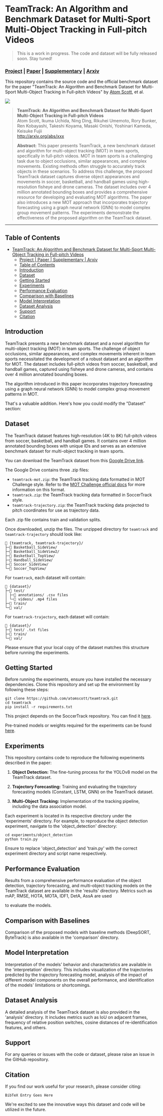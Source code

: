 
# TeamTrack: An Algorithm and Benchmark Dataset for Multi-Sport Multi-Object Tracking in Full-pitch Videos
> This is a work in progress. The code and dataset will be fully released soon. Stay tuned!
### <a href="https://atomscott.github.io/TeamTrack/" target="_blank">Project</a> | <a href="" target="_blank">Paper</a> | <a href="" target="_blank">Supplementary</a> | <a href="" target="_blank">Arxiv</a> <br>
This repository contains the source code and the official benchmark dataset for the paper "TeamTrack: An Algorithm and Benchmark Dataset for Multi-Sport Multi-Object Tracking in Full-pitch Videos" by [Atom Scott](https://twitter.com/AtomJamesScott), et al.

![](https://raw.githubusercontent.com/AtomScott/TeamTrack/gh-pages/static/images/banner_image.png)


> **TeamTrack: An Algorithm and Benchmark Dataset for Multi-Sport Multi-Object Tracking in Full-pitch Videos**<br>
> Atom Scott, Ikuma Uchida, Ning Ding, Rikuhei Umemoto, Rory Bunker, Ren Kobayashi, Takeshi Koyama, Masaki Onishi, Yoshinari Kameda, Keisuke Fujii<br>
> <a href="http://arxiv.org/abs/xxx" target="_blank">http://arxiv.org/abs/xxx </a> <br>
>
>**Abstract:** This paper presents TeamTrack, a new benchmark dataset and algorithm for multi-object tracking (MOT) in team sports, specifically in full-pitch videos. MOT in team sports is a challenging task due to object occlusions, similar appearances, and complex movements. Existing methods often struggle to accurately track objects in these scenarios. To address this challenge, the proposed TeamTrack dataset captures diverse object appearances and movements in soccer, basketball, and handball games using high-resolution fisheye and drone cameras. The dataset includes over 4 million annotated bounding boxes and provides a comprehensive resource for developing and evaluating MOT algorithms. The paper also introduces a new MOT approach that incorporates trajectory forecasting using a graph neural network (GNN) to model complex group movement patterns. The experiments demonstrate the effectiveness of the proposed algorithm on the TeamTrack dataset.



___


## Table of Contents

- [TeamTrack: An Algorithm and Benchmark Dataset for Multi-Sport Multi-Object Tracking in Full-pitch Videos](#teamtrack-an-algorithm-and-benchmark-dataset-for-multi-sport-multi-object-tracking-in-full-pitch-videos)
    - [Project | Paper | Supplementary | Arxiv ](#project--paper--supplementary--arxiv-)
  - [Table of Contents](#table-of-contents)
  - [Introduction](#introduction)
  - [Dataset](#dataset)
  - [Getting Started](#getting-started)
  - [Experiments](#experiments)
  - [Performance Evaluation](#performance-evaluation)
  - [Comparison with Baselines](#comparison-with-baselines)
  - [Model Interpretation](#model-interpretation)
  - [Dataset Analysis](#dataset-analysis)
  - [Support](#support)
  - [Citation](#citation)

## Introduction

TeamTrack presents a new benchmark dataset and a novel algorithm for multi-object tracking (MOT) in team sports. The challenge of object occlusions, similar appearances, and complex movements inherent in team sports necessitated the development of a robust dataset and an algorithm for MOT. The dataset includes full-pitch videos from soccer, basketball, and handball games, captured using fisheye and drone cameras, and contains over 4 million annotated bounding boxes. 

The algorithm introduced in this paper incorporates trajectory forecasting using a graph neural network (GNN) to model complex group movement patterns in MOT.

That's a valuable addition. Here's how you could modify the "Dataset" section:

## Dataset

The TeamTrack dataset features high-resolution (4K to 8K) full-pitch videos from soccer, basketball, and handball games. It contains over 4 million annotated bounding boxes with unique IDs and serves as an extensive benchmark dataset for multi-object tracking in team sports.

You can download the TeamTrack dataset from this [Google Drive link](https://drive.google.com/drive/u/1/folders/1D3jxrEWgWke0l1TWC_052OhYVs2IwDVZ).

The Google Drive contains three .zip files:
- `teamtrack-mot.zip`: the TeamTrack tracking data formatted in MOT Challenge style. Refer to the [MOT Challenge official docs](https://github.com/JonathonLuiten/TrackEval/tree/master/docs/MOTChallenge-Official) for more information on this format.
- `teamtrack.zip`: the TeamTrack tracking data formatted in SoccerTrack style.
- `teamtrack-trajectory.zip`: the TeamTrack tracking data projected to pitch coordinates for use as trajectory data.

Each .zip file contains train and validation splits.

Once downloaded, unzip the files. The unzipped directory for `teamtrack` and `teamtrack-trajectory` should look like:

```
📁 {teamtrack, teamtrack-trajectory}/
├─📁 Basketball_SideView/
├─📁 Basketball_SideView2/
├─📁 Basketball_TopView/
├─📁 Handball_SideView/
├─📁 Soccer_SideView/
└─📁 Soccer_TopView/
```

For `teamtrack`, each dataset will contain:

```
📁 {dataset}/
├─📁 test/
│ ├─📁 annotations/ .csv files
│ └─📁 videos/ .mp4 files
├─📁 train/
└─📁 val/
```

For `teamtrack-trajectory`, each dataset will contain:

```
📁 {dataset}/
├─📁 test/ .txt files
├─📁 train/
└─📁 val/
```

Please ensure that your local copy of the dataset matches this structure before running the experiments.


## Getting Started

Before running the experiments, ensure you have installed the necessary dependencies. Clone this repository and set up the environment by following these steps:

```
git clone https://github.com/atomscott/teamtrack.git
cd teamtrack
pip install -r requirements.txt
```

This project depends on the SoccerTrack repository. You can find it [here](https://github.com/AtomScott/SoccerTrack).

Pre-trained models or weights required for the experiments can be found [here](https://bit.ly/3NYaMWG).


## Experiments

This repository contains code to reproduce the following experiments described in the paper:

1. **Object Detection:** The fine-tuning process for the YOLOv8 model on the TeamTrack dataset.

2. **Trajectory Forecasting:** Training and evaluating the trajectory forecasting models (Constant, LSTM, GNN) on the TeamTrack dataset.

3. **Multi-Object Tracking:** Implementation of the tracking pipeline, including the data association model.

Each experiment is located in its respective directory under the 'experiments' directory. For example, to reproduce the object detection experiment, navigate to the 'object_detection' directory:

```
cd experiments/object_detection
python train.py
```

Ensure to replace 'object_detection' and 'train.py' with the correct experiment directory and script name respectively.

## Performance Evaluation

Results from a comprehensive performance evaluation of the object detection, trajectory forecasting, and multi-object tracking models on the TeamTrack dataset are available in the 'results' directory. Metrics such as mAP, RMSE, HOTA, MOTA, IDF1, DetA, AssA are used

 to evaluate the models.

## Comparison with Baselines

Comparison of the proposed models with baseline methods (DeepSORT, ByteTrack) is also available in the 'comparison' directory. 

## Model Interpretation

Interpretation of the models' behavior and characteristics are available in the 'interpretation' directory. This includes visualization of the trajectories predicted by the trajectory forecasting model, analysis of the impact of different model components on the overall performance, and identification of the models' limitations or shortcomings.

## Dataset Analysis

A detailed analysis of the TeamTrack dataset is also provided in the 'analysis' directory. It includes metrics such as IoU on adjacent frames, frequency of relative position switches, cosine distances of re-identification features, and others.

## Support

For any queries or issues with the code or dataset, please raise an issue in the GitHub repository.

## Citation

If you find our work useful for your research, please consider citing:

```
BibTeX Entry Goes Here
```
We're excited to see the innovative ways this dataset and code will be utilized in the future.
